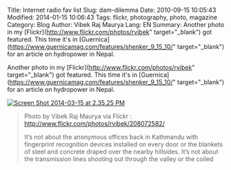 Title: Internet radio fav list
Slug: dam-dilemma
Date: 2010-09-15 10:05:43
Modified: 2014-01-15 10:06:43
Tags: flickr, photography, photo, magazine
Category: Blog 
Author: Vibek Raj Maurya 
Lang: EN
Summary: Another photo in my [Flickr](http://www.flickr.com/photos/rvibek" target="_blank") got featured. This time it's in [Guernica](https://www.guernicamag.com/features/shenker_9_15_10/" target="_blank") for an article on hydropower in Nepal. 

Another photo in my [Flickr](http://www.flickr.com/photos/rvibek" target="_blank") got featured. This time it's in [Guernica](https://www.guernicamag.com/features/shenker_9_15_10/" target="_blank") for an article on hydropower in Nepal. 


[![Screen Shot 2014-03-15 at 2.35.25 PM](https://i0.wp.com/res.cloudinary.com/rvibek-com-np/image/upload/v1423914273/Screen-Shot-2014-03-15-at-2.35.25-PM_yqmqf3.png?resize=605%2C452)](http://www.guernicamag.com/features/shenker_9_15_10/)

> Photo by Vibek Raj Maurya via Flickr : http://www.flickr.com/photos/rvibek/208072582/
> 
> It’s not about the anonymous offices back in Kathmandu with fingerprint recognition devices installed on every door or the blankets of steel and concrete draped over the nearby hillsides. It’s not about the transmission lines shooting out through the valley or the coiled



